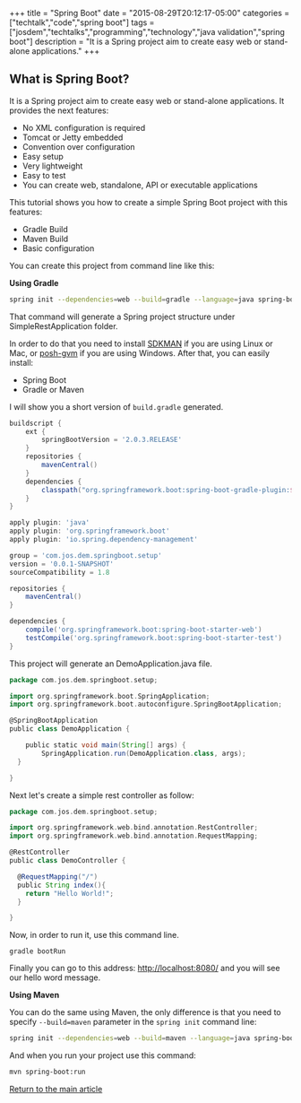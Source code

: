 +++
title = "Spring Boot"
date = "2015-08-29T20:12:17-05:00"
categories = ["techtalk","code","spring boot"]
tags = ["josdem","techtalks","programming","technology","java validation","spring boot"]
description = "It is a Spring project aim to create easy web or stand-alone applications."
+++

## What is Spring Boot?
It is a Spring project aim to create easy web or stand-alone applications. It provides the next features:

* No XML configuration is required
* Tomcat or Jetty embedded
* Convention over configuration
* Easy setup
* Very lightweight
* Easy to test
* You can create web, standalone, API or executable applications

This tutorial shows you how to create a simple Spring Boot project with this features:

* Gradle Build
* Maven Build
* Basic configuration

You can create this project from command line like this:

**Using Gradle**

```bash
spring init --dependencies=web --build=gradle --language=java spring-boot-setup
```

That command will generate a Spring project structure under SimpleRestApplication folder.

In order to do that you need to install [SDKMAN](http://sdkman.io/) if you are using Linux or Mac, or [posh-gvm](https://github.com/flofreud/posh-gvm) if you are using Windows. After that, you can easily install:

* Spring Boot
* Gradle or Maven

I will show you a short version of `build.gradle` generated.

```groovy
buildscript {
	ext {
		springBootVersion = '2.0.3.RELEASE'
	}
	repositories {
		mavenCentral()
	}
	dependencies {
		classpath("org.springframework.boot:spring-boot-gradle-plugin:${springBootVersion}")
	}
}

apply plugin: 'java'
apply plugin: 'org.springframework.boot'
apply plugin: 'io.spring.dependency-management'

group = 'com.jos.dem.springboot.setup'
version = '0.0.1-SNAPSHOT'
sourceCompatibility = 1.8

repositories {
	mavenCentral()
}

dependencies {
	compile('org.springframework.boot:spring-boot-starter-web')
	testCompile('org.springframework.boot:spring-boot-starter-test')
}
```

This project will generate an DemoApplication.java file.

```groovy
package com.jos.dem.springboot.setup;

import org.springframework.boot.SpringApplication;
import org.springframework.boot.autoconfigure.SpringBootApplication;

@SpringBootApplication
public class DemoApplication {

	public static void main(String[] args) {
		SpringApplication.run(DemoApplication.class, args);
  }

}
```

Next let's create a simple rest controller as follow:

```groovy
package com.jos.dem.springboot.setup;

import org.springframework.web.bind.annotation.RestController;
import org.springframework.web.bind.annotation.RequestMapping;

@RestController
public class DemoController {

  @RequestMapping("/")
  public String index(){
    return "Hello World!";
  }

}
```

Now, in order to run it, use this command line.

```
gradle bootRun
```

Finally you can go to this address: [http://localhost:8080/](http://localhost:8080/) and you will see our hello word message.

**Using Maven**

You can do the same using Maven, the only difference is that you need to specify `--build=maven` parameter in the `spring init` command line:

```bash
spring init --dependencies=web --build=maven --language=java spring-boot-setup
```

And when you run your project use this command:

```bash
mvn spring-boot:run
```


[Return to the main article](/techtalk/spring#Spring_Boot)

